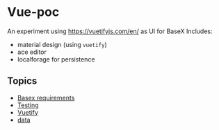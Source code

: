# Vue-poc

An experiment using https://vuetifyjs.com/en/ as UI for BaseX
Includes:

* material design (using `vuetify`)
* ace editor
* localforage for persistence

## Topics
* [Basex requirements](doc/basex.md)
* [Testing](doc/testing.md)
* [Vuetify](doc/vuetify.md)
* [data](doc/data.md)


##